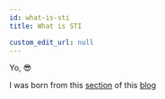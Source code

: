 ```yaml
---
id: what-is-sti
title: What is STI

custom_edit_url: null
---
```


Yo, 😎

I was born from this [section](https://kirablog.hashnode.dev/documentation-site-using-docusaurus#heading-categories) of this [blog](https://kirablog.hashnode.dev/documentation-site-using-docusaurus)